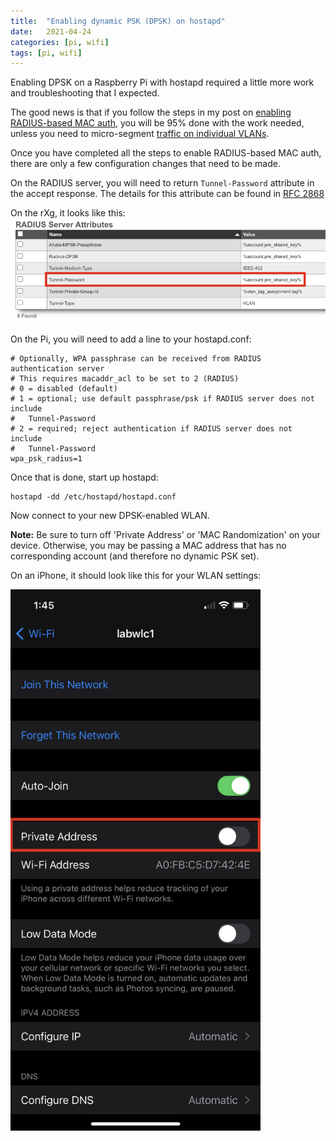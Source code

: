 ```yaml
---
title:  "Enabling dynamic PSK (DPSK) on hostapd"
date:   2021-04-24
categories: [pi, wifi]
tags: [pi, wifi]
---
```


Enabling DPSK on a Raspberry Pi with hostapd required a little more work and troubleshooting that I expected.

The good news is that if you follow the steps in my post on [enabling RADIUS-based MAC auth][mac-auth], you will be 95% done with the work needed, unless you need to micro-segment [traffic on individual VLANs][dvlan]. 

Once you have completed all the steps to enable RADIUS-based MAC auth, there are only a few configuration changes that need to be made. 

On the RADIUS server, you will need to return `Tunnel-Password` attribute in the accept response. The details for this attribute can be found in [RFC 2868][rfc]

On the rXg, it looks like this:
<img src="/images/tunnel-password.png">

On the Pi, you will need to add a line to your hostapd.conf:
```
# Optionally, WPA passphrase can be received from RADIUS authentication server
# This requires macaddr_acl to be set to 2 (RADIUS)
# 0 = disabled (default)
# 1 = optional; use default passphrase/psk if RADIUS server does not include
#	Tunnel-Password
# 2 = required; reject authentication if RADIUS server does not include
#	Tunnel-Password
wpa_psk_radius=1
```

Once that is done, start up hostapd:
```
hostapd -dd /etc/hostapd/hostapd.conf
```

Now connect to your new DPSK-enabled WLAN.

**Note:** Be sure to turn off 'Private Address' or 'MAC Randomization' on your device. Otherwise, you may be passing a MAC address that has no corresponding account (and therefore no dynamic PSK set).

On an iPhone, it should look like this for your WLAN settings:

<img src="/images/random-mac.jpg" width="400">

[mac-auth]: /2021/hostapd-macacl/
[dvlan]: /2021/hostapd-dvlan/
[rfc]: https://datatracker.ietf.org/doc/html/rfc2868#section-3.5